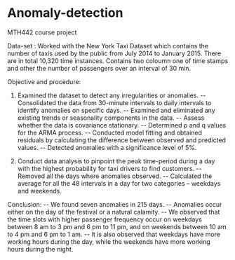 # Anomaly-detection
MTH442 course project

Data-set : 
Worked with the New York Taxi Dataset which contains the number of taxis used by the public from July 2014 to January 2015. There are in total 10,320 time instances. Contains two coloumn one of time stamps and other the number of passengers over an interval of 30 min. 

Objective and procedure:
1) Examined the dataset to detect any irregularities or anomalies.
-- Consolidated the data from 30-minute intervals to daily intervals to identify anomalies on specific days.
-- Examined and eliminated any existing trends or seasonality components in the data.
-- Assess whether the data is covariance stationary.
-- Determined p and q values for the ARMA process.
-- Conducted model fitting and obtained residuals by calculating the difference between observed and predicted values.
-- Detected anomalies with a significance level of 5%.

2) Conduct data analysis to pinpoint the peak time-period during a day with the highest probability for taxi drivers to find customers.
-- Removed all the days where anomalies observed.
-- Calculated the average for all the 48 intervals in a day for two categories – weekdays and weekends.

Conclusion:
-- We found seven anomalies in 215 days.
-- Anomalies occur either on the day of the festival or a natural calamity.
-- We observed that the time slots with higher passenger frequency occur on weekdays between 8 am to 3 pm and 6 pm to 11 pm, and on weekends between 10 am to 4 pm and 6 pm to 1 am.
-- It is also observed that weekdays have more working hours during the day, while the weekends have more working hours during the night.


